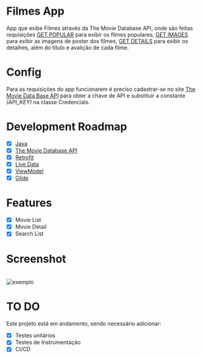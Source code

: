 # Filmes App
App que exibe Filmes através da The Movie Database API, onde são feitas requisições [GET POPULAR](https://developers.themoviedb.org/3/movies/get-popular-movies) para exibir os filmes populares, [GET IMAGES](https://developers.themoviedb.org/3/movies/get-movie-images) 
para exibir as imagens de poster dos filmes, [GET DETAILS](https://developers.themoviedb.org/3/movies/get-movie-details) para exibir os detalhes, além do título e avalição de cada filme.

# Config
Para as requisições do app funcionarem é preciso cadastrar-se no site [The Movie Data Base API]() para obter a chave de API e substituir a constante _(API_KEY)_ na classe Credencials. 

# Development Roadmap
- [x] [Java](https://www.java.com/pt-BR/)
- [x] [The Movie Database API](https://www.themoviedb.org/documentation/api)
- [x] [Retrofit](https://square.github.io/retrofit/)
- [x] [Live Data](https://developer.android.com/topic/libraries/architecture/livedata?hl=pt-br)
- [x] [ViewModel](https://developer.android.com/topic/libraries/architecture/viewmodel?gclid=CjwKCAiAvriMBhAuEiwA8Cs5ldjXr9hFgvwI9FN15ElL1tCkDfVf_VImdv6ifu5No4krUqR_J2-ochoC-0gQAvD_BwE&gclsrc=aw.ds)
- [x] [Glide](https://github.com/bumptech/glide)

# Features
- [x] Movie List
- [x] Movie Detail
- [x] Search List

# Screenshot
<br>![exemplo](https://media1.giphy.com/media/ATUmVRsVIm5l1lwCZY/giphy.gif?cid=790b7611ae5c75cc2cd28d5a18a77422a2b9130a99853cfd&rid=giphy.gif&ct=g)

# TO DO
Este projeto está em andamento, sendo necessário adicionar:
- [x] Testes unitários
- [x] Testes de Instrumentação
- [x] CI/CD
